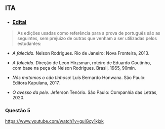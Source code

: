 ## ITA

- <h3><a href="https://www.vestibular.ita.br/instrucoes/edital_2024.pdf">Edital</a></h3>

> As edições usadas como referência para a prova de português são as seguintes, sem prejuízo de outras que venham a ser utilizadas pelos estudantes:

- <i>A falecida.</i> Nelson Rodrigues. Rio de Janeiro: Nova Fronteira, 2013.

- <i>A falecida.</i> Direção de Leon Hirzsman, roteiro de Eduardo Coutinho, com base na peça de Nelson Rodrigues. Brasil, 1965, 90min.

- <i>Nós matamos o cão tinhoso!</i> Luís Bernardo Honwana. São Paulo: Editora Kapulana, 2017.

- <i>O avesso da pele.</i> Jeferson Tenório. São Paulo: Companhia das Letras, 2020.

### Questão 5
https://www.youtube.com/watch?v=guIGcy1kjxk


